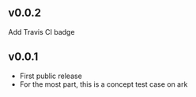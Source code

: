 ## v0.0.2

Add Travis CI badge

## v0.0.1

* First public release
* For the most part, this is a concept test case on ark
